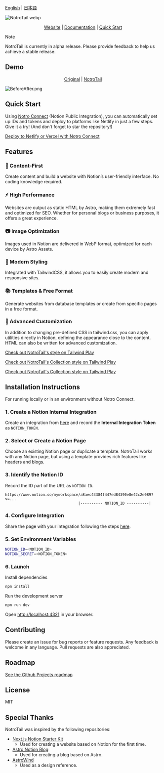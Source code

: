 <p>
<a href="README.ja.md">English</a>
 | 
<a href="./README.ja.md">日本語</a>
<!-- |
<a href="./README.zh.md">中文</a>
 |
<a href="./README.ko.md">한국어</a>-->
</p>

![NotroTail.webp](docs%2Fpublic%2FNotroTail.webp)

<p align="center">
<a href="https://notrotail.mosugi.com">Website</a>
 | 
<a href="https://notrotail.mosugi.com/doc">Documentation</a>
 | 
<a href="https://notro.mosugi.com">Quick Start</a>
</p>

> [!NOTE]
> NotroTail is currently in alpha release. Please provide feedback to help us achieve a stable release.

## Demo

<p align="center">
<a href="https://mosugeek.notion.site/NotroTail-f3d908099c714fbfa6c4d792d1b6d3f2">Original</a>
 | 
<a href="https://notrotail.mosugi.com">NotroTail</a>
</p>

![BeforeAfter.png](docs%2Fpublic%2FBeforeAfter.png)

## Quick Start

Using [Notro Connect](https://notro.mosugi.com/) (Notion Public Integration), you can automatically set up IDs and tokens and deploy to platforms like Netlify in just a few steps. Give it a try! (And don't forget to star the repository!)

[Deploy to Netlify or Vercel with Notro Connect](https://notro.mosugi.com/)

## Features

### 🚀 Content-First

Create content and build a website with Notion’s user-friendly interface. No coding knowledge required.

### ⚡️ High Performance

Websites are output as static HTML by Astro, making them extremely fast and optimized for SEO. Whether for personal blogs or business purposes, it offers a great experience.

### 📷 Image Optimization

Images used in Notion are delivered in WebP format, optimized for each device by Astro Assets.

### 🎨 Modern Styling

Integrated with TailwindCSS, it allows you to easily create modern and responsive sites.

### 📚 Templates & Free Format

Generate websites from database templates or create from specific pages in a free format.

### 🔧 Advanced Customization

In addition to changing pre-defined CSS in tailwind.css, you can apply utilities directly in Notion, defining the appearance close to the content. HTML can also be written for advanced customization.

[Check out NotroTail's style on Tailwind Play](https://play.tailwindcss.com/RY0CPlb2r9)

[Check out NotroTail's Collection style on Tailwind Play](https://play.tailwindcss.com/eac1s7OY4c)

[Check out NotroTail's Collection style on Tailwind Play](https://play.tailwindcss.com/eac1s7OY4c)

## Installation Instructions

For running locally or in an environment without Notro Connect.

### 1. Create a Notion Internal Integration

Create an integration from [here](https://developers.notion.com/docs/create-a-notion-integration##step-1-create-an-integration) and record the **Internal Integration Token** as `NOTION_TOKEN`.

### 2. Select or Create a Notion Page

Choose an existing Notion page or duplicate a template. NotroTail works with any Notion page, but using a template provides rich features like headers and blogs.

### 3. Identify the Notion ID

Record the ID part of the URL as `NOTION_ID`.

```plaintext
https://www.notion.so/myworkspace/a8aec43384f447ed84390e8e42c2e089?v=...
                                 |---------- NOTION_ID ----------|
```

### 4. Configure Integration

Share the page with your integration following the steps [here](https://developers.notion.com/docs/create-a-notion-integration##step-2-share-a-database-with-your-integration).

### 5. Set Environment Variables

```bash
NOTION_ID=<NOTION_ID>
NOTION_SECRET=<NOTION_TOKEN>
```

### 6. Launch

Install dependencies

```bash
npm install
```

Run the development server

```bash
npm run dev
```

Open [http://localhost:4321](http://localhost:4321/) in your browser.

## Contributing

Please create an issue for bug reports or feature requests. Any feedback is welcome in any language. Pull requests are also appreciated.

## Roadmap

[See the Github Projects roadmap](https://github.com/users/mosugi/projects/4)

## License

MIT

## Special Thanks

NotroTail was inspired by the following repositories:

- [Next.js Notion Starter Kit](https://github.com/transitive-bullshit/nextjs-notion-starter-kit)
    - Used for creating a website based on Notion for the first time.
- [Astro Notion Blog](https://github.com/otoyo/astro-notion-blog)
    - Used for creating a blog based on Astro.
- [AstroWind](https://github.com/onwidget/astrowind)
    - Used as a design reference.
